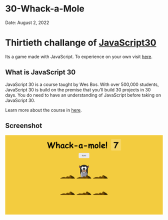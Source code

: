 # 30-Whack-a-Mole

Date: August 2, 2022

# Thirtieth challange of [JavaScript30](https://javascript30.com/)

Its a game made with JavaScript. To experience on your own visit [here](https://Rohit-Saini7.github.io/30-Whack-a-Mole/).

## What is JavaScript 30

JavaScript 30 is a course taught by Wes Bos. With over 500,000 students, JavaScript 30 is build on the premise that you'll build 30 projects in 30 days. You do need to have an understanding of JavaScript before taking on JavaScript 30.

Learn more about the course in [here](https://javascript30.com/).

## Screenshot

![Screendhot](./assets/screenshot.png)
